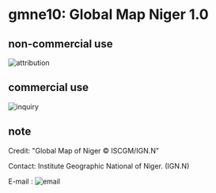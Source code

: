 # gmne10: Global Map Niger 1.0
## non-commercial use
![attribution](https://globalmaps.github.io/globalmaps/attribution.png)
## commercial use
![inquiry](https://globalmaps.github.io/globalmaps/inquiry.png)

## note
Credit: "Global Map of Niger © ISCGM/IGN.N"

Contact: Institute Geographic National of Niger. (IGN.N)

E-mail : ![email](https://www.iscgm.org/gmd/images/email/niger.png)
